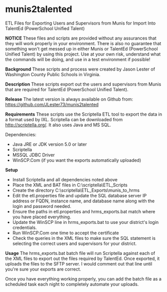 # munis2talented
ETL Files for Exporting Users and Supervisors from Munis for Import Into TalentEd (PowerSchool Unified Talent)

**NOTICE**
These files and scripts are provided without any assurances that they will work properly in your environment. There is also no guarantee that something won't get messed up in either Munis or TalentEd (PowerSchool Unified Talent) by using this project. Use at your own risk, understand what the commands will be doing, and use in a test environment if possible!

**Background**
These scripts and process were created by Jason Lester of Washington County Public Schools in Virginia.

**Description**
These scripts export out the users and supervisors from Munis that are required for TalentEd (PowerSchool Unified Talent).

**Release**
The latest version is always available on Github from: https://github.com/JLester73/munis2talented

**Requirements**
These scripts use the Scriptella ETL tool to export the data in a format used by IXL. Scriptella can be downloaded from http://scriptella.org/. It also uses Java and MS SQL.

Dependencies:
- Java JRE or JDK version 5.0 or later
- Scriptella
- MSSQL JDBC Driver
- WinSCP.Com (if you want the exports automatically uploaded)

**Setup**
- Install Scriptella and all dependencies noted above
- Place the XML and BAT files in C:\scriptella\ETL_Scripts
- Create the directory C:\scriptella\ETL_Exports\munis_to_hrms
- Edit the etl.properties file and update the SQL database server IP address or FQDN, instance name, and database name along with the login and password needed.
- Ensure the paths in etl.properties and hrms_exports.bat match where you have placed everything.
- Update the WinSCP line in hrms_exports.bat to use your district's login credentials.
- Run WinSCP.Com one time to accept the certificate
- Check the queries in the XML files to make sure the SQL statement is selecting the correct users and supervisors for your district.

**Usage**
The hrms_exports.bat batch file will run Scriptella against each of the XML files to export out the files required by TalentEd. Once exported, it uploads the files to the SFTP server. I would comment out that line until you're sure your exports are correct.

Once you have everything working properly, you can add the batch file as a scheduled task each night to completely automate your uploads.
